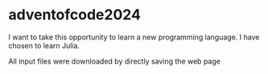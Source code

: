 # adventofcode2024

I want to take this opportunity to learn a new programming language. I have chosen to learn Julia.

All input files were downloaded by directly saving the web page

